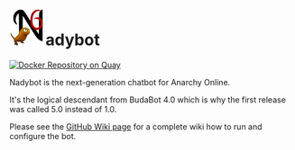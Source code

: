 # ![N](img/nadybot64.png)adybot #

[![Docker Repository on Quay](https://quay.io/repository/nadyita/nadybot/status "Docker Repository on Quay")](https://quay.io/repository/nadyita/nadybot)

Nadybot is the next-generation chatbot for Anarchy Online.

It's the logical descendant from BudaBot 4.0 which is why the first release was called 5.0 instead of 1.0.

Please see the [GitHub Wiki page](https://github.com/Nadybot/Nadybot/wiki) for a complete wiki how to run and configure the bot.
